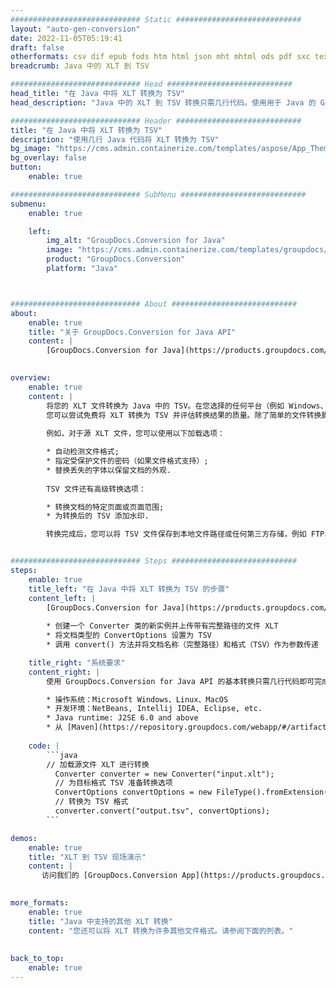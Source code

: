 ```yaml
---
############################# Static ############################
layout: "auto-gen-conversion"
date: 2022-11-05T05:19:41
draft: false
otherformats: csv dif epub fods htm html json mht mhtml ods pdf sxc tex tsv xlam xls xlsb xlsm xlsx xlt xltm xltx xml xps
breadcrumb: Java 中的 XLT 到 TSV

############################# Head ############################
head_title: "在 Java 中将 XLT 转换为 TSV"
head_description: "Java 中的 XLT 到 TSV 转换只需几行代码。使用用于 Java 的 GroupDocs 文档转换 API 转换 160 多种文件格式"

############################# Header ############################
title: "在 Java 中将 XLT 转换为 TSV"
description: "使用几行 Java 代码将 XLT 转换为 TSV"
bg_image: "https://cms.admin.containerize.com/templates/aspose/App_Themes/V3/images/bg/header1.png"
bg_overlay: false
button:
    enable: true

############################# SubMenu ############################
submenu:
    enable: true

    left:
        img_alt: "GroupDocs.Conversion for Java"
        image: "https://cms.admin.containerize.com/templates/groupdocs/images/product-logos/90x90-noborder/groupdocs-conversion-java.png"
        product: "GroupDocs.Conversion"
        platform: "Java"



############################# About ############################
about:
    enable: true
    title: "关于 GroupDocs.Conversion for Java API"
    content: |
        [GroupDocs.Conversion for Java](https://products.groupdocs.com/conversion/java/) 是一种高级文件格式转换 API，用于在 Microsoft Office、OpenDocument、PDF、HTML、电子邮件、CAD 等流行图像和文档格式之间进行转换。只需几行代码即可完成更多工作。本机 API 会自动检测原始文档的格式，并提供许多选项来自定义转换后的文档。除了从文档中提取信息的功能外，它还默认支持将转换结果缓存到本地磁盘。但是，任何类型的缓存存储都可以通过实施适当的接口来支持 - Amazon S3、Dropbox、Google Drive、Windows Azure、Reddis 或任何其他接口。
    

overview:
    enable: true
    content: |
        将您的 XLT 文件转换为 Java 中的 TSV。在您选择的任何平台（例如 Windows、Linux、macOS）上，只需几行 Java 代码。
        您可以尝试免费将 XLT 转换为 TSV 并评估转换结果的质量。除了简单的文件转换脚本外，您还可以尝试更复杂的选项来加载 XLT 源文件并存储 TSV 输出。 
        
        例如，对于源 XLT 文件，您可以使用以下加载选项：

        * 自动检测文件格式;
        * 指定受保护文件的密码（如果文件格式支持）;
        * 替换丢失的字体以保留文档的外观.
        
        TSV 文件还有高级转换选项：

        * 转换文档的特定页面或页面范围;
        * 为转换后的 TSV 添加水印.

        转换完成后，您可以将 TSV 文件保存到本地文件路径或任何第三方存储，例如 FTP、Amazon S3、Google Drive、Dropbox 等。请注意 - 转换 XLT到 TSV，您不需要安装任何额外的软件，例如 MS Office、Open Office、Adobe Acrobat Reader 等。


############################# Steps ############################
steps:
    enable: true
    title_left: "在 Java 中将 XLT 转换为 TSV 的步骤"
    content_left: |
        [GroupDocs.Conversion for Java](https://products.groupdocs.com/conversion/java/) 允许开发人员使用几行代码轻松地将 XLT 文件转换为 TSV。
        
        * 创建一个 Converter 类的新实例并上传带有完整路径的文件 XLT
        * 将文档类型的 ConvertOptions 设置为 TSV
        * 调用 convert() 方法并将文档名称（完整路径）和格式（TSV）作为参数传递

    title_right: "系统要求"
    content_right: |
        使用 GroupDocs.Conversion for Java API 的基本转换只需几行代码即可完成。所有主要平台和操作系统都支持我们的 API。在执行以下代码之前，请确保您的系统上安装了以下先决条件。

        * 操作系统：Microsoft Windows、Linux、MacOS
        * 开发环境：NetBeans, Intellij IDEA, Eclipse, etc.
        * Java runtime: J2SE 6.0 and above
        * 从 [Maven](https://repository.groupdocs.com/webapp/#/artifacts/browse/tree/General/repo/com/groupdocs/groupdocs-conversion) 获取最新的 GroupDocs.Conversion for Java
         
    code: |
        ```java    
        // 加载源文件 XLT 进行转换
          Converter converter = new Converter("input.xlt");
          // 为目标格式 TSV 准备转换选项
          ConvertOptions convertOptions = new FileType().fromExtension("tsv").getConvertOptions();
          // 转换为 TSV 格式
          converter.convert("output.tsv", convertOptions);
        ```

demos:
    enable: true
    title: "XLT 到 TSV 现场演示"
    content: |
       访问我们的 [GroupDocs.Conversion App](https://products.groupdocs.app/conversion/family) 网站并立即尝试 XLT 到 TSV 转换。免费演示具有以下好处
          

more_formats:
    enable: true
    title: "Java 中支持的其他 XLT 转换"
    content: "您还可以将 XLT 转换为许多其他文件格式。请参阅下面的列表。"
       
       
back_to_top:
    enable: true
---
```

